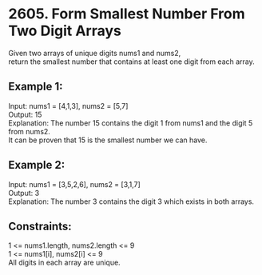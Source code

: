 # 2605. Form Smallest Number From Two Digit Arrays

Given two arrays of unique digits nums1 and nums2, </br>
return the smallest number that contains at least one digit from each array. </br>

## Example 1:

Input: nums1 = [4,1,3], nums2 = [5,7] </br>
Output: 15 </br>
Explanation: The number 15 contains the digit 1 from nums1 and the digit 5 from nums2. </br>
It can be proven that 15 is the smallest number we can have. </br>

## Example 2:

Input: nums1 = [3,5,2,6], nums2 = [3,1,7] </br>
Output: 3 </br>
Explanation: The number 3 contains the digit 3 which exists in both arrays. </br>

## Constraints:

1 <= nums1.length, nums2.length <= 9 </br>
1 <= nums1[i], nums2[i] <= 9 </br>
All digits in each array are unique. </br>
